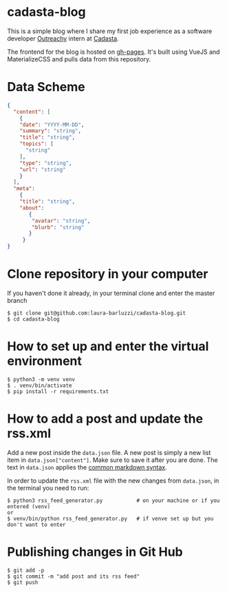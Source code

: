 # cadasta-blog
This is a simple blog where I share my first job experience as a software developer [Outreachy](https://www.gnome.org/outreachy/) intern at [Cadasta](http://cadasta.org).

The frontend for the blog is hosted on [gh-pages](http://koalacoder.com/cadasta-blog/). It's built using VueJS and MaterializeCSS and pulls data from this repository.

# Data Scheme

```json
{
  "content": [
    {
    "date": "YYYY-MM-DD",
    "summary": "string",
    "title": "string",
    "topics": [
      "string"
    ],
    "type": "string",
    "url": "string"
    }
  ],
  "meta": 
    {
    "title": "string",
    "about": 
       {
        "avatar": "string",
        "blurb": "string"
       }
     }
}
```

# Clone repository in your computer 

If you haven't done it already, in your terminal clone and enter the master branch 
```
$ git clone git@github.com:laura-barluzzi/cadasta-blog.git
$ cd cadasta-blog
```
# How to set up and enter the virtual environment
```
$ python3 -m venv venv
$ . venv/bin/activate
$ pip install -r requirements.txt
```

# How to add a post and update the rss.xml
Add a new post inside the `data.json` file. A new post is simply a new list item in `data.json["content"]`. Make sure to save it after you are done. The text in `data.json` applies the [common markdown syntax](https://guides.github.com/features/mastering-markdown/).

In order to update the `rss.xml` file with the new changes from `data.json`, in the terminal you need to run:
```
$ python3 rss_feed_generator.py           # on your machine or if you entered (venv)
or
$ venv/bin/python rss_feed_generator.py   # if venve set up but you don't want to enter
```

# Publishing changes in Git Hub
```
$ git add -p
$ git commit -m "add post and its rss feed"
$ git push
```
